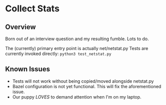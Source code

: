 # Collect Stats

## Overview
Born out of an interview question and my resulting fumble. Lots to do.

The (currently) primary entry point is actually net/netstat.py
Tests are currently invoked directly:
`python3 test_netstat.py`

## Known Issues
- Tests will not work without being copied/moved alongside netstat.py
- Bazel configuration is not yet functional. This will fix the aforementioned issue.
- Our puppy *LOVES* to demand attention when I'm on my laptop.
